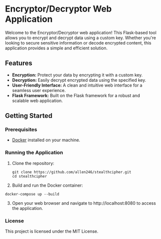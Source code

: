 # Encryptor/Decryptor Web Application

Welcome to the Encryptor/Decryptor web application! This Flask-based tool allows you to encrypt and decrypt data using a custom key. Whether you're looking to secure sensitive information or decode encrypted content, this application provides a simple and efficient solution.

## Features

- **Encryption:** Protect your data by encrypting it with a custom key.
- **Decryption:** Easily decrypt encrypted data using the specified key.
- **User-Friendly Interface:** A clean and intuitive web interface for a seamless user experience.
- **Flask Framework:** Built on the Flask framework for a robust and scalable web application.

## Getting Started

### Prerequisites

- [Docker](https://www.docker.com/) installed on your machine.

### Running the Application

1. Clone the repository:
   ```
   git clone https://github.com/allen246/stealthcipher.git
   cd stealthcipher
   ```
2.  Build and run the Docker container:
   ```
   docker-compose up --build
   ```
3.  Open your web browser and navigate to http://localhost:8080 to access the application.

### License
This project is licensed under the MIT License.
